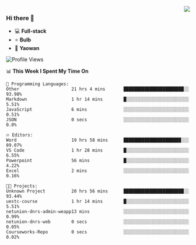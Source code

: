 <img  align="right" src="https://github-readme-stats.vercel.app/api?username=LolipopJ&show_icons=true&count_private=true&hide_title=true&include_all_commits=true&theme=vue">

### Hi there 👋

- :computer: **Full-stack**
- :star: **Bulb**
- :pill: **Yaowan**

<!--START_SECTION:waka-->
![Profile Views](http://img.shields.io/badge/Profile%20Views-10-blue)

📊 **This Week I Spent My Time On** 

```text
💬 Programming Languages: 
Other                    21 hrs 4 mins       ███████████████████████░░   93.98% 
Markdown                 1 hr 14 mins        █░░░░░░░░░░░░░░░░░░░░░░░░   5.51% 
JavaScript               6 mins              ░░░░░░░░░░░░░░░░░░░░░░░░░   0.51% 
JSON                     0 secs              ░░░░░░░░░░░░░░░░░░░░░░░░░   0.0%

🔥 Editors: 
Word                     19 hrs 58 mins      ██████████████████████░░░   89.07% 
VS Code                  1 hr 28 mins        █░░░░░░░░░░░░░░░░░░░░░░░░   6.55% 
Powerpoint               56 mins             █░░░░░░░░░░░░░░░░░░░░░░░░   4.22% 
Excel                    2 mins              ░░░░░░░░░░░░░░░░░░░░░░░░░   0.16%

🐱‍💻 Projects: 
Unknown Project          20 hrs 56 mins      ███████████████████████░░   93.44% 
uestc-course             1 hr 14 mins        █░░░░░░░░░░░░░░░░░░░░░░░░   5.51% 
netunion-dnrs-admin-weapp13 mins             ░░░░░░░░░░░░░░░░░░░░░░░░░   0.99% 
netunion-dnrs-web        0 secs              ░░░░░░░░░░░░░░░░░░░░░░░░░   0.05% 
Courseworks-Repo         0 secs              ░░░░░░░░░░░░░░░░░░░░░░░░░   0.02%

```


<!--END_SECTION:waka-->
